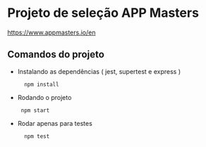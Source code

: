 # Projeto de seleção APP Masters
https://www.appmasters.io/en

## Comandos do projeto

- Instalando as dependências ( jest, supertest e express )

        npm install


- Rodando o projeto 

       npm start 


- Rodar apenas para testes

        npm test
  
